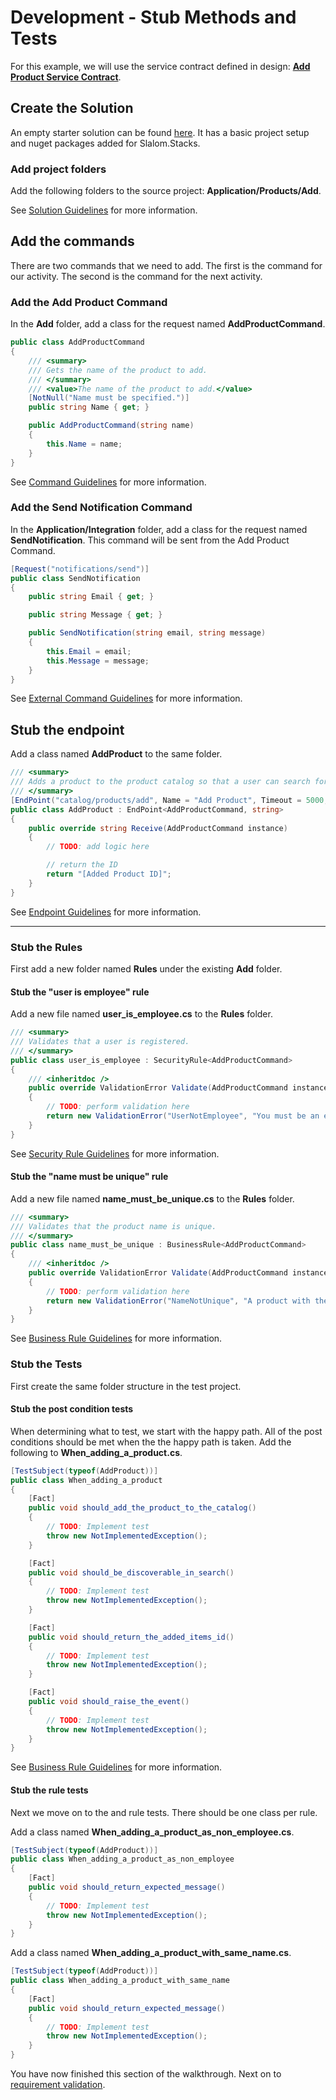 # Development - Stub Methods and Tests

For this example, we will use the service contract defined in design: [**Add Product Service Contract**](../1.%20Design/add-product-service-contract.md).

## Create the Solution
An empty starter solution can be found [here](https://github.com/slalom-saa/rentals).
It has a basic project setup and nuget packages added for Slalom.Stacks.

### Add project folders
Add the following folders to the source project: **Application/Products/Add**.

See [Solution Guidelines](../../rules/solution.md) for more information.

## Add the commands
There are two commands that we need to add.  The first is the command for our
activity.  The second is the command for the next activity.

### Add the Add Product Command

In the **Add** folder, add a class for the request named **AddProductCommand**.
```csharp
public class AddProductCommand
{
    /// <summary>
    /// Gets the name of the product to add.
    /// </summary>
    /// <value>The name of the product to add.</value>
    [NotNull("Name must be specified.")]
    public string Name { get; }

    public AddProductCommand(string name)
    {
        this.Name = name;
    }
}
```

See [Command Guidelines](../../rules/command.md) for more information.

### Add the Send Notification Command
In the **Application/Integration** folder, add a class for the request named **SendNotification**.  This command
will be sent from the Add Product Command.
```csharp
[Request("notifications/send")]
public class SendNotification
{
    public string Email { get; }

    public string Message { get; }

    public SendNotification(string email, string message)
    {
        this.Email = email;
        this.Message = message;
    }
}
```

See [External Command Guidelines](../../rules/external-command.md) for more information.

## Stub the endpoint
Add a class named **AddProduct** to the same folder.
```csharp
/// <summary>
/// Adds a product to the product catalog so that a user can search for it and it can be added to a cart, rented, purchased and shipped.
/// </summary>
[EndPoint("catalog/products/add", Name = "Add Product", Timeout = 5000, Version = 1)]
public class AddProduct : EndPoint<AddProductCommand, string>
{
    public override string Receive(AddProductCommand instance)
    {
        // TODO: add logic here

        // return the ID
        return "[Added Product ID]";
    }
}
```
See [Endpoint Guidelines](../../rules/endpoint.md) for more information.

---

### Stub the Rules
First add a new folder named **Rules** under the existing **Add** folder.

#### Stub the "user is employee" rule
Add a new file named **user_is_employee.cs** to the **Rules** folder.
```csharp
/// <summary>
/// Validates that a user is registered.
/// </summary>
public class user_is_employee : SecurityRule<AddProductCommand>
{
    /// <inheritdoc />
    public override ValidationError Validate(AddProductCommand instance)
    {
        // TODO: perform validation here
        return new ValidationError("UserNotEmployee", "You must be an employee to add a product.");
    }
}
```
See [Security Rule Guidelines](../../rules/security-rule.md) for more information.
#### Stub the "name must be unique" rule
Add a new file named **name_must_be_unique.cs** to the **Rules** folder.
```csharp
/// <summary>
/// Validates that the product name is unique.
/// </summary>
public class name_must_be_unique : BusinessRule<AddProductCommand>
{
    /// <inheritdoc />
    public override ValidationError Validate(AddProductCommand instance)
    {
        // TODO: perform validation here
        return new ValidationError("NameNotUnique", "A product with the same name already exists.");
    }
}
```
See [Business Rule Guidelines](../../rules/business-rule.md) for more information.

### Stub the Tests
First create the same folder structure in the test project.

#### Stub the post condition tests
When determining what to test, we start with the happy path.  All of the 
post conditions should be met when the the happy path is taken.  Add the following
to **When_adding_a_product.cs**.
```csharp
[TestSubject(typeof(AddProduct))]
public class When_adding_a_product
{
    [Fact]
    public void should_add_the_product_to_the_catalog()
    {
        // TODO: Implement test
        throw new NotImplementedException();
    }

    [Fact]
    public void should_be_discoverable_in_search()
    {
        // TODO: Implement test
        throw new NotImplementedException();
    }

    [Fact]
    public void should_return_the_added_items_id()
    {
        // TODO: Implement test
        throw new NotImplementedException();
    }

    [Fact]
    public void should_raise_the_event()
    {
        // TODO: Implement test
        throw new NotImplementedException();
    }
}
```
See [Business Rule Guidelines](../../rules/business-rule.md) for more information.

#### Stub the rule tests
Next we move on to the and rule tests.  There should be one class per
rule.  

Add a class named **When_adding_a_product_as_non_employee.cs**.
```csharp
[TestSubject(typeof(AddProduct))]
public class When_adding_a_product_as_non_employee
{
    [Fact]
    public void should_return_expected_message()
    {
        // TODO: Implement test
        throw new NotImplementedException();
    }
}
```

Add a class named **When_adding_a_product_with_same_name.cs**.
```csharp
[TestSubject(typeof(AddProduct))]
public class When_adding_a_product_with_same_name
{
    [Fact]
    public void should_return_expected_message()
    {
        // TODO: Implement test
        throw new NotImplementedException();
    }
}
```

You have now finished this section of the walkthrough.  Next on to [requirement validation](2.%20run%20document%20tool%20to%20validate.md).